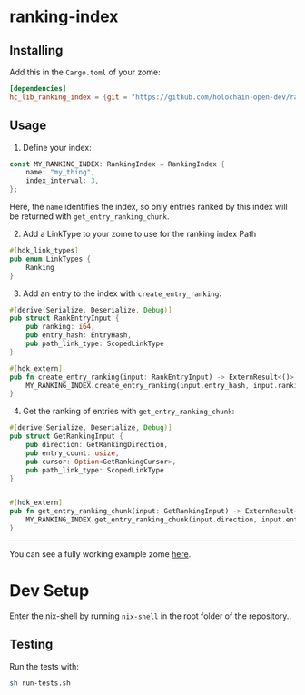 # ranking-index

## Installing

Add this in the `Cargo.toml` of your zome:

```toml
[dependencies]
hc_lib_ranking_index = {git = "https://github.com/holochain-open-dev/ranking-index", branch = "main", package = "hc_lib_ranking_index"}
```

## Usage

1. Define your index:

```rust
const MY_RANKING_INDEX: RankingIndex = RankingIndex {
    name: "my_thing",
    index_interval: 3,
};
```

Here, the `name` identifies the index, so only entries ranked by this index will be returned with `get_entry_ranking_chunk`.

2. Add a LinkType to your zome to use for the ranking index Path

```rust
#[hdk_link_types]
pub enum LinkTypes {
    Ranking
}
```

3. Add an entry to the index with `create_entry_ranking`:

```rust
#[derive(Serialize, Deserialize, Debug)]
pub struct RankEntryInput {
    pub ranking: i64,
    pub entry_hash: EntryHash,
    pub path_link_type: ScopedLinkType
}

#[hdk_extern]
pub fn create_entry_ranking(input: RankEntryInput) -> ExternResult<()> {
    MY_RANKING_INDEX.create_entry_ranking(input.entry_hash, input.ranking, None, input.path_link_type)
}
```

4. Get the ranking of entries with `get_entry_ranking_chunk`:

```rust
#[derive(Serialize, Deserialize, Debug)]
pub struct GetRankingInput {
    pub direction: GetRankingDirection,
    pub entry_count: usize,
    pub cursor: Option<GetRankingCursor>,
    pub path_link_type: ScopedLinkType
}


#[hdk_extern]
pub fn get_entry_ranking_chunk(input: GetRankingInput) -> ExternResult<EntryRanking> {
    MY_RANKING_INDEX.get_entry_ranking_chunk(input.direction, input.entry_count, input.cursor, input.path_link_type)
}
```

---

You can see a fully working example zome [here](/example/zomes/example).

# Dev Setup

Enter the nix-shell by running `nix-shell` in the root folder of the repository..

## Testing

Run the tests with:

```bash
sh run-tests.sh
```